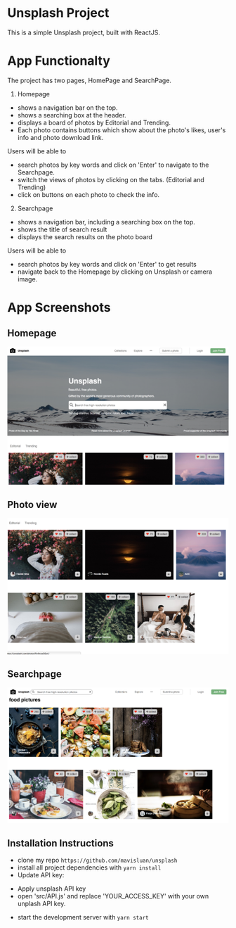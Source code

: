 # Unsplash Project

This is a simple Unsplash project, built with ReactJS. 


# App Functionalty
The project has two pages, HomePage and SearchPage.

1. Homepage

- shows a navigation bar on the top. 
- shows a searching box at the header. 
- displays a board of photos by Editorial and Trending. 
- Each photo contains buttons which show about the photo's likes, user's info and photo download link.

Users will be able to 

- search photos by key words and click on 'Enter' to navigate to the Searchpage.
- switch the views of photos by clicking on the tabs. (Editorial and Trending)
- click on buttons on each photo to check the info.

2. Searchpage 

- shows a navigation bar, including a searching box on the top. 
- shows the title of search result
- displays the search results on the photo board

Users will be able to 
- search photos by key words and click on 'Enter' to get results
- navigate back to the Homepage by clicking on Unsplash or camera image.


# App Screenshots 

## Homepage
![](src/icons/home-page.png )

## Photo view
![](src/icons/photo-view.png )

## Searchpage
![](src/icons/search-page.png )


## Installation Instructions

* clone my repo `https://github.com/mavisluan/unsplash`
* install all project dependencies with `yarn install`
* Update API key: 
- Apply unsplash API key 
- open 'src/API.js' and replace 'YOUR_ACCESS_KEY' with your own unplash API key. 
* start the development server with `yarn start`



